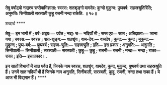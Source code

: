 **तेषु वर्षाद्रयो नद्यश्च सप्तैवाभिज्ञाता: स्वरस: शतशृङ्गो वामदेव: कुन्दो मुकुन्द: पुष्पवर्ष: सहस्रश्रुतिरिति;** **अनुमति: सिनीवाली सरस्वती कुहू रजनी नन्दा राकेति. ॥ १०॥** 

शब्दार्थ **** 

**तेषु—** **इन भागों में** **; वर्ष-अद्रय:—** **पर्वत** **; नद्य: च—** **नदियाँ भी** **; सप्त एव—** **सात** **; अभिज्ञाता:—** **जाना गया** **; स्वरस:—** **स्वरस** **;** **शत-शृङ्ग:—** **शतशृंग** **; वाम-देव:—** **वामदेव** **; कुन्द:—** **कुन्द** **; मुकुन्द:—** **मुकुन्द** **; पुष्प-वर्ष:—** **पुष्पवर्ष** **; सहस्र-श्रुति:—** **सहस्रश्रुति** **; इति—** **इस प्रकार** **; अनुमति:—** **अनुमति** **; सिनीवाली—** **सिनीवाली** **; सरस्वती—** **सरस्वती** **; कुहू—** **कुहू** **; रजनी—** **रजनी** **; नन्दा—** **नन्दा** **; राका—** **राका** **; इति—** **इस प्रकार।** **.** 

**इन सातों विभागों में सात पर्वत हैं, जिनके नाम स्वरस, शतशृंग, वामदेव, कुन्द, मुकुन्द,** **पुष्पवर्ष तथा सहस्रश्रुति हैं। उनमें सात नदियाँ भी हैं जिनके नाम अनुमति, सिनीवाली, सरस्वती,** **कुहू, रजनी, नन्दा तथा राका हैं। ये आज भी विद्यमान हैं।** **** 